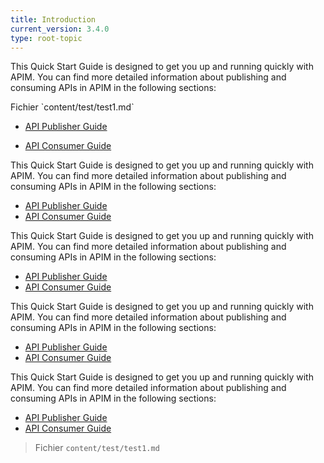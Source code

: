 ```yaml
---
title: Introduction
current_version: 3.4.0
type: root-topic
---
```




<div class="sectionbody">
  <div class="paragraph">
    <p>This Quick Start Guide is designed to get you up and running quickly with APIM. You can find more detailed information about publishing and consuming APIs in APIM in the following sections:</p>
    <p>Fichier `content/test/test1.md`</p>
  </div>
  <div class="ulist">
    <ul>
      <li>
        <p><a href="/apim/3.x/apim_publisherguide_manage_apis.html">API Publisher Guide</a></p>
      </li>
      <li>
        <p><a href="/apim/3.x/apim_consumerguide_portal.html">API Consumer Guide</a></p>
      </li>
    </ul>
  </div>
</div>


This Quick Start Guide is designed to get you up and running quickly with APIM. You can find more detailed information about publishing and consuming APIs in APIM in the following sections:

* [API Publisher Guide](./apim/3.x/apim_publisherguide_manage_apis.html)
* [API Consumer Guide](/apim/3.x/apim_consumerguide_portal.html)

This Quick Start Guide is designed to get you up and running quickly with APIM. You can find more detailed information about publishing and consuming APIs in APIM in the following sections:

* [API Publisher Guide](./apim/3.x/apim_publisherguide_manage_apis.html)
* [API Consumer Guide](/apim/3.x/apim_consumerguide_portal.html)

This Quick Start Guide is designed to get you up and running quickly with APIM. You can find more detailed information about publishing and consuming APIs in APIM in the following sections:

* [API Publisher Guide](./apim/3.x/apim_publisherguide_manage_apis.html)
* [API Consumer Guide](/apim/3.x/apim_consumerguide_portal.html)

This Quick Start Guide is designed to get you up and running quickly with APIM. You can find more detailed information about publishing and consuming APIs in APIM in the following sections:

* [API Publisher Guide](./apim/3.x/apim_publisherguide_manage_apis.html)
* [API Consumer Guide](/apim/3.x/apim_consumerguide_portal.html)


> Fichier `content/test/test1.md`
